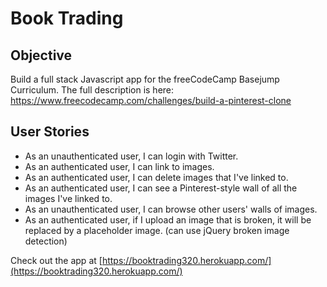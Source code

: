 # Book Trading

Objective 
------

Build a full stack Javascript app for the freeCodeCamp Basejump Curriculum. 
The full description is here: https://www.freecodecamp.com/challenges/build-a-pinterest-clone

User Stories
------

* As an unauthenticated user, I can login with Twitter.
* As an authenticated user, I can link to images.
* As an authenticated user, I can delete images that I've linked to.
* As an authenticated user, I can see a Pinterest-style wall of all the images I've linked to.
* As an unauthenticated user, I can browse other users' walls of images.
* As an authenticated user, if I upload an image that is broken, it will be replaced by a placeholder image. (can use jQuery broken image detection)

Check out the app at [https://booktrading320.herokuapp.com/](https://booktrading320.herokuapp.com/)